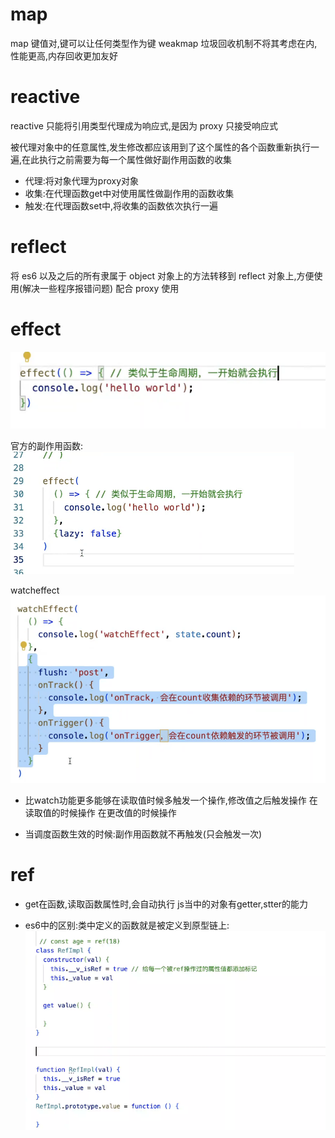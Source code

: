 # map
map 键值对,键可以让任何类型作为键
weakmap 垃圾回收机制不将其考虑在内,性能更高,内存回收更加友好

# reactive

reactive 只能将引用类型代理成为响应式,是因为 proxy 只接受响应式

被代理对象中的任意属性,发生修改都应该用到了这个属性的各个函数重新执行一遍,在此执行之前需要为每一个属性做好副作用函数的收集

- 代理:将对象代理为proxy对象
- 收集:在代理函数get中对使用属性做副作用的函数收集
- 触发:在代理函数set中,将收集的函数依次执行一遍

# reflect

将 es6 以及之后的所有隶属于 object 对象上的方法转移到 reflect 对象上,方便使用(解决一些程序报错问题)
配合 proxy 使用

# effect
![alt text](image.png)

官方的副作用函数:![alt text](image-1.png)

watcheffect
![alt text](image-2.png)
- 比watch功能更多能够在读取值时候多触发一个操作,修改值之后触发操作
在读取值的时候操作
在更改值的时候操作


- 当调度函数生效的时候:副作用函数就不再触发(只会触发一次)






# ref
- get在函数,读取函数属性时,会自动执行
js当中的对象有getter,stter的能力

- es6中的区别:类中定义的函数就是被定义到原型链上:
![alt text](image-3.png)

#